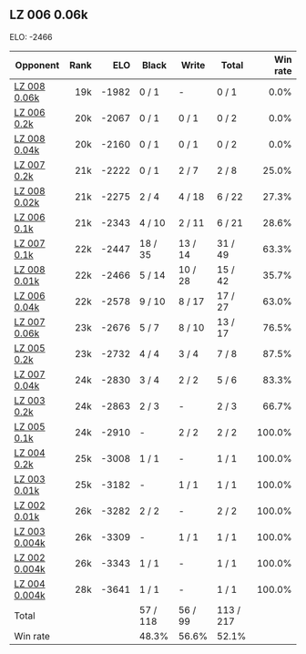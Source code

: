 ## LZ 006 0.06k ##

ELO: -2466

Opponent | Rank | ELO | Black | Write | Total | Win rate
---------|-----:|----:|-------|-------|-------|-------:
[LZ 008 0.06k](LZ%20008%200.06k.md) | 19k | -1982 | 0 / 1 | - | 0 / 1 | 0.0%
[LZ 006 0.2k](LZ%20006%200.2k.md) | 20k | -2067 | 0 / 1 | 0 / 1 | 0 / 2 | 0.0%
[LZ 008 0.04k](LZ%20008%200.04k.md) | 20k | -2160 | 0 / 1 | 0 / 1 | 0 / 2 | 0.0%
[LZ 007 0.2k](LZ%20007%200.2k.md) | 21k | -2222 | 0 / 1 | 2 / 7 | 2 / 8 | 25.0%
[LZ 008 0.02k](LZ%20008%200.02k.md) | 21k | -2275 | 2 / 4 | 4 / 18 | 6 / 22 | 27.3%
[LZ 006 0.1k](LZ%20006%200.1k.md) | 21k | -2343 | 4 / 10 | 2 / 11 | 6 / 21 | 28.6%
[LZ 007 0.1k](LZ%20007%200.1k.md) | 22k | -2447 | 18 / 35 | 13 / 14 | 31 / 49 | 63.3%
[LZ 008 0.01k](LZ%20008%200.01k.md) | 22k | -2466 | 5 / 14 | 10 / 28 | 15 / 42 | 35.7%
[LZ 006 0.04k](LZ%20006%200.04k.md) | 22k | -2578 | 9 / 10 | 8 / 17 | 17 / 27 | 63.0%
[LZ 007 0.06k](LZ%20007%200.06k.md) | 23k | -2676 | 5 / 7 | 8 / 10 | 13 / 17 | 76.5%
[LZ 005 0.2k](LZ%20005%200.2k.md) | 23k | -2732 | 4 / 4 | 3 / 4 | 7 / 8 | 87.5%
[LZ 007 0.04k](LZ%20007%200.04k.md) | 24k | -2830 | 3 / 4 | 2 / 2 | 5 / 6 | 83.3%
[LZ 003 0.2k](LZ%20003%200.2k.md) | 24k | -2863 | 2 / 3 | - | 2 / 3 | 66.7%
[LZ 005 0.1k](LZ%20005%200.1k.md) | 24k | -2910 | - | 2 / 2 | 2 / 2 | 100.0%
[LZ 004 0.2k](LZ%20004%200.2k.md) | 25k | -3008 | 1 / 1 | - | 1 / 1 | 100.0%
[LZ 003 0.01k](LZ%20003%200.01k.md) | 25k | -3182 | - | 1 / 1 | 1 / 1 | 100.0%
[LZ 002 0.01k](LZ%20002%200.01k.md) | 26k | -3282 | 2 / 2 | - | 2 / 2 | 100.0%
[LZ 003 0.004k](LZ%20003%200.004k.md) | 26k | -3309 | - | 1 / 1 | 1 / 1 | 100.0%
[LZ 002 0.004k](LZ%20002%200.004k.md) | 26k | -3343 | 1 / 1 | - | 1 / 1 | 100.0%
[LZ 004 0.004k](LZ%20004%200.004k.md) | 28k | -3641 | 1 / 1 | - | 1 / 1 | 100.0%
Total | | | 57 / 118 | 56 / 99 | 113 / 217 | 
Win rate| | | 48.3% | 56.6% | 52.1% | 
